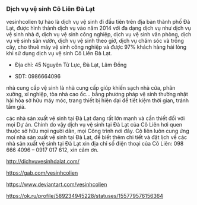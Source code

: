 ### Dịch vụ vệ sinh Cô Liên Đà Lạt

vesinhcolien tự hào là dịch vụ vệ sinh đi đầu tiên trên địa bàn thành phố Đà Lạt, được hình thành dịch vụ vào năm 2014 với đa dạng dịch vụ như dịch vụ vệ sinh nhà ở, dịch vụ vệ sinh công nghiệp, dịch vụ vệ sinh văn phòng, dịch vụ vệ sinh sân vườn, dịch vụ vệ sinh theo giờ, dịch vụ chăm sóc và trồng cây, cho thuê máy vệ sinh công nghiệp và được 97% khách hàng hài lòng khi sử dụng dịch vụ vệ sinh Cô Liên Đà Lạt.

- Địa chỉ: 45 Nguyên Tử Lực, Đà Lạt, Lâm Đồng

- SDT: 0986664096

nhà cung cấp vệ sinh là nhà cung cấp giúp khiến sạch nhà cửa, phân xưởng, xí nghiệp, tòa nhà cao ốc… bằng phương pháp vệ sinh thường nhật hài hòa sở hữu máy móc, trang thiết bị hiện đại để tiết kiệm thời gian, tránh tầm giá.

các nhà sản xuất vệ sinh tại Đà Lạt đang rất lớn mạnh và cần thiết đối với mọi Dự án. Chính do vậy dịch vụ vệ sinh tại Đà Lạt của Cô Liên hơi quen thuộc sở hữu mọi người dân, mọi Công trình nơi đây. Cô liên luôn cung ứng mọi nhà sản xuất vệ sinh tại Đà Lạt, để biết thêm chi tiết và đặt lịch về các nhà sản xuất vệ sinh tại Đà Lạt xin địa chỉ số điện thoại của Cô Liên: 098 666 4096 – 0917 017 612, xin cảm ơn.

http://dichvuvesinhdalat.com/

https://gab.com/vesinhcolien

https://www.deviantart.com/vesinhcolien

https://ok.ru/profile/589234945228/statuses/155779576156364
